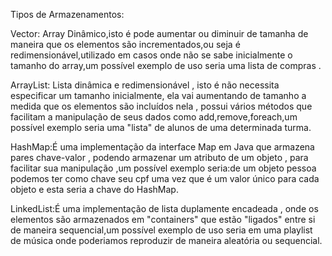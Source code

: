 Tipos de Armazenamentos:

Vector: Array Dinâmico,isto é pode aumentar ou diminuir de tamanha de maneira que os elementos são incrementados,ou seja é redimensionável,utilizado em casos onde não se sabe inicialmente o tamanho do array,um possível exemplo de uso seria uma lista de compras .

ArrayList: Lista dinâmica e redimensionável , isto é não necessita especificar um tamanho inicialmente, ela vai aumentando de tamanho a medida que os elementos são incluídos nela , possui vários métodos que facilitam a manipulação de seus dados como add,remove,foreach,um possível exemplo seria uma "lista" de alunos de uma determinada turma.

HashMap:É uma implementação da interface Map em Java que armazena pares chave-valor , podendo armazenar um atributo de um objeto , para facilitar sua manipulação ,um possível exemplo seria:de um objeto pessoa podemos ter como chave seu cpf uma vez que é um valor único para cada objeto e esta seria a chave do HashMap.

LinkedList:É uma implementação de lista duplamente encadeada , onde os elementos são armazenados em "containers" que estão "ligados" entre si de maneira sequencial,um possível exemplo de uso seria em uma playlist de música onde poderiamos reproduzir de maneira aleatória ou sequencial.

